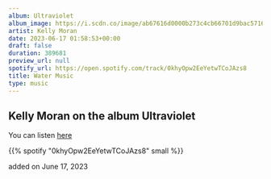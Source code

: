 ```yaml
---
album: Ultraviolet
album_image: https://i.scdn.co/image/ab67616d0000b273c4cb66701d9bac57163a2974
artist: Kelly Moran
date: 2023-06-17 01:58:53+00:00
draft: false
duration: 389681
preview_url: null
spotify_url: https://open.spotify.com/track/0khyOpw2EeYetwTCoJAzs8
title: Water Music
type: music
---
```



## Kelly Moran on the album Ultraviolet

You can listen [here](https://open.spotify.com/track/0khyOpw2EeYetwTCoJAzs8)

{{% spotify "0khyOpw2EeYetwTCoJAzs8" small %}}

added on June 17, 2023